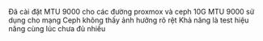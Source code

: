 Đã cài đặt MTU 9000 cho các đường proxmox và ceph 10G 
MTU 9000 sử dụng cho mạng Ceph không thấy ảnh hưởng rõ rệt
Khả năng là test hiệu năng cùng lúc chưa đủ nhiều